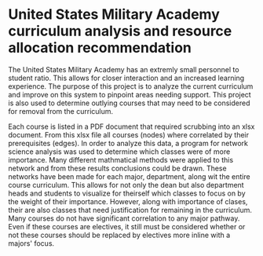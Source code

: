 # United States Military Academy curriculum analysis and resource allocation recommendation

The United States Military Academy has an extremly small personnel to student ratio. This allows for closer interaction and an increased learning experience. The purpose of this project is to analyze the current curriculum and improve on this system to pinpoint areas needing support. This project is also used to determine outlying courses that may need to be considered for removal from the curriculum.

Each course is listed in a PDF document that required scrubbing into an xlsx document. From this xlsx file all courses (nodes) where correlated by their prerequisites (edges). In order to analyze this data, a program for network science analysis was used to determine which classes were of more importance. Many different mathmatical methods were applied to this network and from these results conclusions could be drawn. These networks have been made for each major, department, along wit the entire course curriculum. This allows for not only the dean but also department heads and students to visualize for theirself which classes to focus on by the weight of their importance. However, along with importance of clases, their are also classes that need justification for remaining in the curriculum. Many courses do not have significant correlation to any major pathway. Even if these courses are electives, it still must be considered whether or not these courses should be replaced by electives more inline with a majors' focus.


